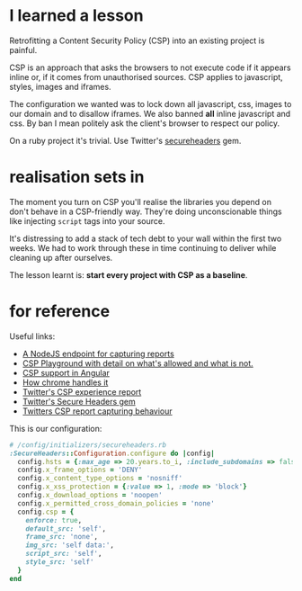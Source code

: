 # I learned a lesson

Retrofitting a Content Security Policy (CSP) into an existing project is painful.

CSP is an approach that asks the browsers to not execute code if it appears inline or, if it comes from unauthorised sources. CSP applies to javascript, styles, images and iframes.

The configuration we wanted was to lock down all javascript, css, images to our domain and to disallow iframes. We also banned **all** inline javascript and css. By ban I mean politely ask the client's browser to respect our policy.

On a ruby project it's trivial. Use Twitter's [secureheaders](https://github.com/twitter/secureheaders) gem.

# realisation sets in

The moment you turn on CSP you'll realise the libraries you depend on don't behave in a CSP-friendly way. They're doing unconscionable things like injecting `script` tags into your source.

It's distressing to add a stack of tech debt to your wall within the first two weeks. We had to work through these in time continuing to deliver while cleaning up after ourselves.

The lesson learnt is: **start every project with CSP as a baseline**.

# for reference

Useful links:

- [A NodeJS endpoint for capturing reports](https://www.npmjs.com/package/csp-endpoint)
- [CSP Playground with detail on what's allowed and what is not.](http://www.cspplayground.com/compliant_examples)
- [CSP support in Angular](https://docs.angularjs.org/api/ng/directive/ngCsp)
- [How chrome handles it](https://developer.chrome.com/extensions/contentSecurityPolicy)
- [Twitter's CSP experience report](https://blog.twitter.com/2011/improving-browser-security-csp)
- [Twitter's Secure Headers gem](https://github.com/twitter/secureheaders)
- [Twitters CSP report capturing behaviour](https://blog.matatall.com/2014/07/twitters-csp-report-collector-design/)

This is our configuration:

~~~ruby
# /config/initializers/secureheaders.rb
:SecureHeaders::Configuration.configure do |config|
  config.hsts = {:max_age => 20.years.to_i, :include_subdomains => false}
  config.x_frame_options = 'DENY'
  config.x_content_type_options = 'nosniff'
  config.x_xss_protection = {:value => 1, :mode => 'block'}
  config.x_download_options = 'noopen'
  config.x_permitted_cross_domain_policies = 'none'
  config.csp = {
    enforce: true,
    default_src: 'self',
    frame_src: 'none',
    img_src: 'self data:',
    script_src: 'self',
    style_src: 'self'
  }
end
~~~